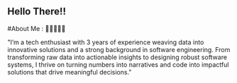 
## Hello There!! 
#About Me : 👩🏻‍💻👩🏻

"I’m a tech enthusiast with 3 years of experience weaving data into innovative solutions and a strong background in software engineering. From transforming raw data into actionable insights to designing robust software systems, I thrive on turning numbers into narratives and code into impactful solutions that drive meaningful decisions."
<!--
**harshitapasumarthy-git/harshitapasumarthy-git** is a ✨ _special_ ✨ repository because its `README.md` (this file) appears on your GitHub profile.

Here are some ideas to get you started:

- 🔭 I’m currently working on ...
- 🌱 I’m currently learning ...
- 👯 I’m looking to collaborate on ...
- 🤔 I’m looking for help with ...
- 💬 Ask me about ...
- 📫 How to reach me: ...
- 😄 Pronouns: ...
- ⚡ Fun fact: ...
-->
